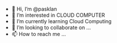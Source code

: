 - 👋 Hi, I’m @pasklan
- 👀 I’m interested in CLOUD COMPUTER
- 🌱 I’m currently learning Cloud Computing
- 💞️ I’m looking to collaborate on ...
- 📫 How to reach me ...

<!---
pasklan/pasklan is a ✨ special ✨ repository because its `README.md` (this file) appears on your GitHub profile.
You can click the Preview link to take a look at your changes.
--->
